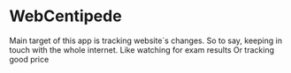 # WebCentipede
Main target of this app is tracking website`s changes. So to say, keeping in touch with the whole internet.
Like watching for exam results
Or tracking good price
